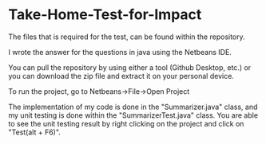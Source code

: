 # Take-Home-Test-for-Impact
The files that is required for the test, can be found within the repository.

I wrote the answer for the questions in java using the Netbeans IDE.

You can pull the repository by using either a tool (Github Desktop, etc.) or you can download the zip file and extract it on your personal device. 

To run the project, go to Netbeans->File->Open Project

The implementation of my code is done in the "Summarizer.java" class, and my unit testing is done within the "SummarizerTest.java" class. You are able to see the unit testing result by right clicking on the project and click on "Test(alt + F6)". 
